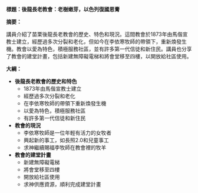**標題：後龍長老教會：老樹嫩芽，以色列復國恩膏**

**摘要：**

講員介紹了苗栗後龍長老教會的歷史、特色和現況。這間教會於1873年由馬偕宣教士建立，經歷過多次分裂和老化，但如今在李依寒牧師的帶領下，重新煥發生機。教會以愛為特色，積極服務社區，並有許多第一代信徒和新住民。講員也分享了教會的建堂計畫，包括新建無障礙電梯和將會堂移至四樓，以開放給社區使用。

**大綱：**

* **後龍長老教會的歷史和特色**
    * 1873年由馬偕宣教士建立
    * 經歷過多次分裂和老化
    * 在李依寒牧師的帶領下重新煥發生機
    * 以愛為特色，積極服務社區
    * 有許多第一代信徒和新住民
* **教會的現況**
    * 李依寒牧師是一位年輕有活力的女牧者
    * 興起新的事工，如長照2.0和兒童事工
    * 求神繼續賜福李牧師在教會裡的牧羊
* **教會的建堂計畫**
    * 新建無障礙電梯
    * 將會堂移至四樓
    * 開放給社區使用
    * 求神供應資源，順利完成建堂計畫